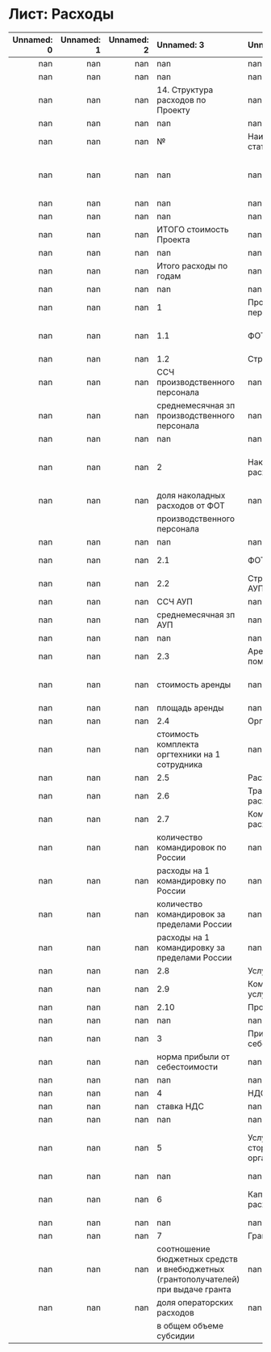# Лист: Расходы

|   Unnamed: 0 |   Unnamed: 1 |   Unnamed: 2 | Unnamed: 3                                                                         | Unnamed: 4                            |   Unnamed: 5 | Unnamed: 6            |   Unnamed: 7 | Unnamed: 8                               |   Unnamed: 9 |   Unnamed: 10 | Unnamed: 11   | Unnamed: 12   | Unnamed: 13                                 |   Unnamed: 14 |   Unnamed: 15 | Unnamed: 16   | Unnamed: 17   |   Unnamed: 18 |   Unnamed: 19 |   Unnamed: 20 | Unnamed: 21                  | Unnamed: 22                  |
|-------------:|-------------:|-------------:|:-----------------------------------------------------------------------------------|:--------------------------------------|-------------:|:----------------------|-------------:|:-----------------------------------------|-------------:|--------------:|:--------------|:--------------|:--------------------------------------------|--------------:|--------------:|:--------------|:--------------|--------------:|--------------:|--------------:|:-----------------------------|:-----------------------------|
|          nan |          nan |          nan | nan                                                                                | nan                                   |          nan | nan                   |          nan | nan                                      |          nan |           nan | nan           | nan           | nan                                         |           nan |           nan | nan           | nan           |           nan |           nan |           nan | nan                          | nan                          |
|          nan |          nan |          nan | nan                                                                                | nan                                   |          nan | nan                   |          nan | nan                                      |          nan |           nan | nan           | nan           | nan                                         |           nan |           nan | nan           | nan           |           nan |           nan |           nan | nan                          | nan                          |
|          nan |          nan |          nan | 14. Структура расходов по Проекту                                                  | nan                                   |          nan | nan                   |          nan | nan                                      |          nan |           nan | nan           | nan           | nan                                         |           nan |           nan | nan           | nan           |           nan |           nan |           nan | nan                          | nan                          |
|          nan |          nan |          nan | nan                                                                                | nan                                   |          nan | nan                   |          nan | nan                                      |          nan |           nan | nan           | nan           | nan                                         |           nan |           nan | nan           | nan           |           nan |           nan |           nan | nan                          | nan                          |
|          nan |          nan |          nan | №                                                                                  | Наименование статьи расхода           |          nan | Единица измерения     |          nan | nan                                      |          nan |           nan | nan           | nan           | nan                                         |           nan |           nan | nan           | nan           |           nan |           nan |           nan | nan                          | nan                          |
|          nan |          nan |          nan | nan                                                                                | nan                                   |          nan | nan                   |          nan | Финансирование за счет Бюджетных средств |          nan |           nan | nan           | nan           | Финансирование за счет Внебюджетных средств |           nan |           nan | nan           | nan           |           nan |           nan |           nan | ФБ                           | ВБ                           |
|          nan |          nan |          nan | nan                                                                                | nan                                   |          nan | nan                   |          nan | 2022                                     |         2023 |          2024 | 20**          | ИТОГО         | 2022                                        |          2023 |          2024 | 20**          | ИТОГО         |           nan |           nan |           nan | nan                          | nan                          |
|          nan |          nan |          nan | nan                                                                                | nan                                   |          nan | nan                   |          nan | nan                                      |          nan |           nan | nan           | nan           | nan                                         |           nan |           nan | nan           | nan           |           nan |           nan |           nan | nan                          | nan                          |
|          nan |          nan |          nan | ИТОГО стоимость Проекта                                                            | nan                                   |          nan | млн. руб              |          nan | 0                                        |          nan |           nan | nan           | nan           | nan                                         |           nan |           nan | nan           | nan           |           nan |           nan |           nan | nan                          | nan                          |
|          nan |          nan |          nan | nan                                                                                | nan                                   |          nan | nan                   |          nan | nan                                      |          nan |           nan | nan           | nan           | nan                                         |           nan |           nan | nan           | nan           |           nan |           nan |           nan | nan                          | nan                          |
|          nan |          nan |          nan | Итого расходы по годам                                                             | nan                                   |          nan | млн. руб              |          nan | 0                                        |            0 |             0 | nan           | 0             | 0                                           |             0 |             0 | nan           | 0             |           nan |           nan |           nan | nan                          | nan                          |
|          nan |          nan |          nan | nan                                                                                | nan                                   |          nan | nan                   |          nan | nan                                      |          nan |           nan | nan           | nan           | nan                                         |           nan |           nan | nan           | nan           |           nan |           nan |           nan | nan                          | nan                          |
|          nan |          nan |          nan | 1                                                                                  | Производственный персонал             |          nan | млн. руб              |          nan | 0                                        |            0 |             0 | nan           | 0             | 0                                           |             0 |             0 | nan           | 0             |           nan |           nan |           nan | nan                          | nan                          |
|          nan |          nan |          nan | 1.1                                                                                | ФОТ                                   |          nan | млн. руб              |          nan | 0                                        |            0 |             0 | nan           | 0             | 0                                           |             0 |             0 | nan           | 0             |           nan |           nan |           nan | 1.1.2 ФОТ производ перс ФБ   | 1.1.2 ФОТ производ перс ВБ   |
|          nan |          nan |          nan | 1.2                                                                                | Страховые взносы                      |          nan | млн. руб              |          nan | 0                                        |            0 |             0 | nan           | 0             | 0                                           |             0 |             0 | nan           | 0             |           nan |           nan |           nan | nan                          | nan                          |
|          nan |          nan |          nan | ССЧ производственного персонала                                                    | nan                                   |          nan | чел.                  |          nan | 0                                        |            0 |             0 | nan           | nan           | 0                                           |             0 |             0 | nan           | nan           |           nan |           nan |           nan | nan                          | nan                          |
|          nan |          nan |          nan | среднемесячная зп производственного персонала                                      | nan                                   |          nan | тыс. руб              |          nan | 0                                        |            0 |             0 | nan           | nan           | 0                                           |             0 |             0 | nan           | nan           |           nan |           nan |           nan | nan                          | nan                          |
|          nan |          nan |          nan | nan                                                                                | nan                                   |          nan | nan                   |          nan | nan                                      |          nan |           nan | nan           | nan           | nan                                         |           nan |           nan | nan           | nan           |           nan |           nan |           nan | nan                          | nan                          |
|          nan |          nan |          nan | 2                                                                                  | Накладные расходы                     |          nan | млн. руб              |          nan | 0                                        |            0 |             0 | nan           | 0             | 0                                           |             0 |             0 | nan           | 0             |           nan |           nan |           nan | 2.3-2.10 Прочие накладные ФБ | 2.3-2.10 Прочие накладные ВБ |
|          nan |          nan |          nan | доля наколадных расходов от ФОТ                                                    | nan                                   |          nan | %                     |          nan | 0                                        |            0 |             0 | nan           | nan           | 0                                           |             0 |             0 | nan           | nan           |           nan |           nan |           nan | nan                          | nan                          |
|              |              |              | производственного персонала                                                        |                                       |              |                       |              |                                          |              |               |               |               |                                             |               |               |               |               |               |               |               |                              |                              |
|          nan |          nan |          nan | nan                                                                                | nan                                   |          nan | nan                   |          nan | nan                                      |          nan |           nan | nan           | nan           | nan                                         |           nan |           nan | nan           | nan           |           nan |           nan |           nan | nan                          | nan                          |
|          nan |          nan |          nan | 2.1                                                                                | ФОТ АУП                               |          nan | млн. руб              |          nan | 0                                        |            0 |             0 | nan           | 0             | 0                                           |             0 |             0 | nan           | 0             |           nan |           nan |           nan | 2.1 ФОТ АУП ФБ               | 2.1 ФОТ АУП ВБ               |
|          nan |          nan |          nan | 2.2                                                                                | Страховые взносы АУП                  |          nan | млн. руб              |          nan | 0                                        |            0 |             0 | nan           | 0             | 0                                           |             0 |             0 | nan           | 0             |           nan |           nan |           nan | nan                          | nan                          |
|          nan |          nan |          nan | ССЧ АУП                                                                            | nan                                   |          nan | чел.                  |          nan | 0                                        |            0 |             0 | nan           | nan           | 0                                           |             0 |             0 | nan           | nan           |           nan |           nan |           nan | nan                          | nan                          |
|          nan |          nan |          nan | среднемесячная зп АУП                                                              | nan                                   |          nan | тыс. руб              |          nan | 0                                        |            0 |             0 | nan           | nan           | 0                                           |             0 |             0 | nan           | nan           |           nan |           nan |           nan | nan                          | nan                          |
|          nan |          nan |          nan | nan                                                                                | nan                                   |          nan | nan                   |          nan | nan                                      |          nan |           nan | nan           | nan           | nan                                         |           nan |           nan | nan           | nan           |           nan |           nan |           nan | nan                          | nan                          |
|          nan |          nan |          nan | 2.3                                                                                | Аренда помещений                      |          nan | млн. руб              |          nan | 0                                        |            0 |             0 | nan           | 0             | 0                                           |             0 |             0 | nan           | 0             |           nan |           nan |           nan | nan                          | nan                          |
|          nan |          nan |          nan | стоимость аренды                                                                   | nan                                   |          nan | тыс. руб/кв. м. в год |          nan | 0                                        |            0 |             0 | nan           | nan           | 0                                           |             0 |             0 | nan           | nan           |           nan |           nan |           nan | nan                          | nan                          |
|          nan |          nan |          nan | площадь аренды                                                                     | nan                                   |          nan | кв. м.                |          nan | 0                                        |            0 |             0 | nan           | nan           | 0                                           |             0 |             0 | nan           | nan           |           nan |           nan |           nan | nan                          | nan                          |
|          nan |          nan |          nan | 2.4                                                                                | Оргтехника                            |          nan | млн. руб              |          nan | 0                                        |            0 |             0 | nan           | 0             | 0                                           |             0 |             0 | nan           | 0             |           nan |           nan |           nan | nan                          | nan                          |
|          nan |          nan |          nan | стоимость комплекта оргтехники на 1 сотрудника                                     | nan                                   |          nan | тыс. руб              |          nan | 0                                        |            0 |             0 | nan           | nan           | 0                                           |             0 |             0 | nan           | nan           |           nan |           nan |           nan | nan                          | nan                          |
|          nan |          nan |          nan | 2.5                                                                                | Расходы на ПО                         |          nan | млн. руб              |          nan | 0                                        |            0 |             0 | nan           | 0             | 0                                           |             0 |             0 | nan           | 0             |           nan |           nan |           nan | nan                          | nan                          |
|          nan |          nan |          nan | 2.6                                                                                | Транспортные расходы                  |          nan | млн. руб              |          nan | 0                                        |            0 |             0 | nan           | 0             | 0                                           |             0 |             0 | nan           | 0             |           nan |           nan |           nan | nan                          | nan                          |
|          nan |          nan |          nan | 2.7                                                                                | Командировочные расходы               |          nan | млн. руб              |          nan | 0                                        |            0 |             0 | nan           | 0             | 0                                           |             0 |             0 | nan           | 0             |           nan |           nan |           nan | nan                          | nan                          |
|          nan |          nan |          nan | количество командировок по России                                                  | nan                                   |          nan | раз                   |          nan | 0                                        |            0 |             0 | nan           | nan           | 0                                           |             0 |             0 | nan           | nan           |           nan |           nan |           nan | nan                          | nan                          |
|          nan |          nan |          nan | расходы на 1 командировку по России                                                | nan                                   |          nan | тыс. руб              |          nan | 0                                        |            0 |             0 | nan           | nan           | 0                                           |             0 |             0 | nan           | nan           |           nan |           nan |           nan | nan                          | nan                          |
|          nan |          nan |          nan | количество командировок за пределами России                                        | nan                                   |          nan | раз                   |          nan | 0                                        |            0 |             0 | nan           | nan           | 0                                           |             0 |             0 | nan           | nan           |           nan |           nan |           nan | nan                          | nan                          |
|          nan |          nan |          nan | расходы на 1 командировку за пределами России                                      | nan                                   |          nan | тыс. руб              |          nan | 0                                        |            0 |             0 | nan           | nan           | 0                                           |             0 |             0 | nan           | nan           |           nan |           nan |           nan | nan                          | nan                          |
|          nan |          nan |          nan | 2.8                                                                                | Услуги связи                          |          nan | млн. руб              |          nan | 0                                        |            0 |             0 | nan           | 0             | 0                                           |             0 |             0 | nan           | 0             |           nan |           nan |           nan | nan                          | nan                          |
|          nan |          nan |          nan | 2.9                                                                                | Коммунальные услуги                   |          nan | млн. руб              |          nan | 0                                        |            0 |             0 | nan           | 0             | 0                                           |             0 |             0 | nan           | 0             |           nan |           nan |           nan | nan                          | nan                          |
|          nan |          nan |          nan | 2.10                                                                               | Прочие расходы                        |          nan | млн. руб              |          nan | 0                                        |            0 |             0 | nan           | 0             | 0                                           |             0 |             0 | nan           | 0             |           nan |           nan |           nan | nan                          | nan                          |
|          nan |          nan |          nan | nan                                                                                | nan                                   |          nan | nan                   |          nan | nan                                      |          nan |           nan | nan           | nan           | nan                                         |           nan |           nan | nan           | nan           |           nan |           nan |           nan | nan                          | nan                          |
|          nan |          nan |          nan | 3                                                                                  | Прибыль (от себестоимости)            |          nan | млн. руб              |          nan | 0                                        |            0 |             0 | nan           | 0             | nan                                         |           nan |           nan | nan           | 0             |           nan |           nan |           nan | nan                          | nan                          |
|          nan |          nan |          nan | норма прибыли от себестоимости                                                     | nan                                   |          nan | %                     |          nan | nan                                      |          nan |           nan | nan           | nan           | nan                                         |           nan |           nan | nan           | nan           |           nan |           nan |           nan | nan                          | nan                          |
|          nan |          nan |          nan | nan                                                                                | nan                                   |          nan | nan                   |          nan | nan                                      |          nan |           nan | nan           | nan           | nan                                         |           nan |           nan | nan           | nan           |           nan |           nan |           nan | nan                          | nan                          |
|          nan |          nan |          nan | 4                                                                                  | НДС                                   |          nan | млн. руб              |          nan | 0                                        |            0 |             0 | nan           | 0             | nan                                         |           nan |           nan | nan           | 0             |           nan |           nan |           nan | nan                          | nan                          |
|          nan |          nan |          nan | ставка НДС                                                                         | nan                                   |          nan | %                     |          nan | nan                                      |          nan |           nan | nan           | nan           | nan                                         |           nan |           nan | nan           | nan           |           nan |           nan |           nan | nan                          | nan                          |
|          nan |          nan |          nan | nan                                                                                | nan                                   |          nan | nan                   |          nan | nan                                      |          nan |           nan | nan           | nan           | nan                                         |           nan |           nan | nan           | nan           |           nan |           nan |           nan | nan                          | nan                          |
|          nan |          nan |          nan | 5                                                                                  | Услуги / работы сторонних организаций |          nan | млн. руб              |          nan | 0                                        |            0 |             0 | nan           | 0             | 0                                           |             0 |             0 | nan           | 0             |           nan |           nan |           nan | 5. Услуги работы стор орг ФБ | 5. Услуги работы стор орг ВБ |
|          nan |          nan |          nan | nan                                                                                | nan                                   |          nan | nan                   |          nan | nan                                      |          nan |           nan | nan           | nan           | nan                                         |           nan |           nan | nan           | nan           |           nan |           nan |           nan | nan                          | nan                          |
|          nan |          nan |          nan | 6                                                                                  | Капитальные расходы                   |          nan | млн. руб              |          nan | 0                                        |            0 |             0 | nan           | 0             | 0                                           |             0 |             0 | nan           | 0             |           nan |           nan |           nan | 6. Кап. расходы ФБ           | 6. Кап. расходы ВБ           |
|          nan |          nan |          nan | nan                                                                                | nan                                   |          nan | nan                   |          nan | nan                                      |          nan |           nan | nan           | nan           | nan                                         |           nan |           nan | nan           | nan           |           nan |           nan |           nan | nan                          | nan                          |
|          nan |          nan |          nan | 7                                                                                  | Гранты                                |          nan | млн. руб              |          nan | 0                                        |            0 |             0 | nan           | 0             | 0                                           |             0 |             0 | nan           | 0             |           nan |           nan |           nan | 7. Гранты                    | nan                          |
|          nan |          nan |          nan | соотношение бюджетных средств и внебюджетных (грантополучателей) при выдаче гранта | nan                                   |          nan | %                     |          nan | nan                                      |          nan |           nan | nan           | nan           | nan                                         |           nan |           nan | nan           | nan           |           nan |           nan |           nan | nan                          | nan                          |
|          nan |          nan |          nan | доля операторских расходов                                                         | nan                                   |          nan | %                     |          nan | nan                                      |          nan |           nan | nan           | nan           | nan                                         |           nan |           nan | nan           | nan           |           nan |           nan |           nan | nan                          | nan                          |
|              |              |              | в общем объеме субсидии                                                            |                                       |              |                       |              |                                          |              |               |               |               |                                             |               |               |               |               |               |               |               |                              |                              |